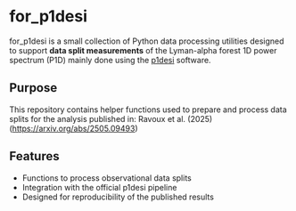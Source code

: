 # for_p1desi

for_p1desi is a small collection of Python data processing utilities designed to support **data split measurements** of the Lyman-alpha forest 1D power spectrum (P1D) 
mainly done using the [p1desi](https://github.com/corentinravoux/p1desi) software.

## Purpose

This repository contains helper functions used to prepare and process data splits for the analysis published in: Ravoux et al. (2025) (https://arxiv.org/abs/2505.09493)

## Features

- Functions to process observational data splits
- Integration with the official p1desi pipeline
- Designed for reproducibility of the published results
